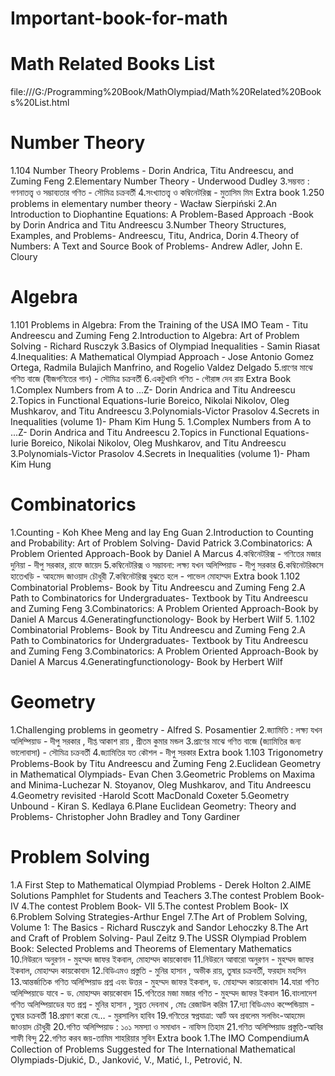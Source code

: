 # Important-book-for-math


# Math Related Books List
file:///G:/Programming%20Book/MathOlympiad/Math%20Related%20Books%20List.html

# Number Theory
1.104 Number Theory Problems - Dorin Andrica, Titu Andreescu, and Zuming Feng
2.Elementary Number Theory - Underwood Dudley
3.সম্ভবত : গণনাতত্ত্ব ও সম্ভাব্যতার গণিত - সৌমিত্র চক্রবর্তী
4.সংখ্যাতত্ত্ব ও কম্বিনেটরিক্স - মুতাসিম মিম
Extra book
1.250 problems in elementary number theory - Wacław Sierpiński
2.An Introduction to Diophantine Equations: A Problem-Based Approach -Book by Dorin Andrica and Titu Andreescu
3.Number Theory Structures, Examples, and Problems- Andreescu, Titu, Andrica, Dorin
4.Theory of Numbers: A Text and Source Book of Problems- Andrew Adler, John E. Cloury

# Algebra
1.101 Problems in Algebra: From the Training of the USA IMO Team - Titu Andreescu and Zuming Feng
2.Introduction to Algebra: Art of Problem Solving - Richard Rusczyk
3.Basics of Olympiad Inequalities - Samin Riasat
4.Inequalities: A Mathematical Olympiad Approach - Jose Antonio Gomez Ortega, Radmila Bulajich Manfrino, and Rogelio Valdez Delgado
5.প্রাণের মাঝে গণিত বাজে (বীজগণিতের গান) - সৌমিত্র চক্রবর্তী
6.একটুখানি গণিত - গৌরাঙ্গ দেব রায়
Extra Book
1.Complex Numbers from A to ...Z- Dorin Andrica and Titu Andreescu
2.Topics in Functional Equations-Iurie Boreico, Nikolai Nikolov, Oleg Mushkarov, and Titu Andreescu
3.Polynomials-Victor Prasolov
4.Secrets in Inequalities (volume 1)- Pham Kim Hung
5.  1.Complex Numbers from A to ...Z- Dorin Andrica and Titu Andreescu
    2.Topics in Functional Equations-Iurie Boreico, Nikolai Nikolov, Oleg Mushkarov, and Titu Andreescu
    3.Polynomials-Victor Prasolov
    4.Secrets in Inequalities (volume 1)- Pham Kim Hung

# Combinatorics
1.Counting - Koh Khee Meng and lay Eng Guan
2.Introduction to Counting and Probability: Art of Problem Solving- David Patrick
3.Combinatorics: A Problem Oriented Approach-Book by Daniel A Marcus
4.কম্বিনেটরিক্স - গণিতের মজার দুনিয়া - দীপু সরকার, রাফে জায়েদ
5.কম্বিনেটরিক্স ও সম্ভাবনা: লক্ষ্য যখন অলিম্পিয়াড - দীপু সরকার
6.কম্বিনেটরিকসে হাতেখড়ি - আহমেদ জাওয়াদ চৌধুরী
7.কম্বিনেটরিক্স বুঝতে হলে - পাভেল মোহাম্মদ
Extra book
1.102 Combinatorial Problems- Book by Titu Andreescu and Zuming Feng
2.A Path to Combinatorics for Undergraduates- Textbook by Titu Andreescu and Zuming Feng
3.Combinatorics: A Problem Oriented Approach-Book by Daniel A Marcus
4.Generatingfunctionology- Book by Herbert Wilf
5.   1.102 Combinatorial Problems- Book by Titu Andreescu and Zuming Feng
     2.A Path to Combinatorics for Undergraduates- Textbook by Titu Andreescu and Zuming Feng
     3.Combinatorics: A Problem Oriented Approach-Book by Daniel A Marcus
     4.Generatingfunctionology- Book by Herbert Wilf

# Geometry
1.Challenging problems in geometry - Alfred S. Posamentier
2.জ্যামিতি : লক্ষ্য যখন অলিম্পিয়াড - দীপু সরকার , দীপ্ত আকাশ রায় , প্রীতম কুমার মন্ডল
3.প্রাণের মাঝে গণিত বাজে (জ্যামিতির জন্য ভালোবাসা) - সৌমিত্র চক্রবর্তী
4.জ্যামিতির যত কৌশল - দীপু সরকার
Extra book
1.103 Trigonometry Problems-Book by Titu Andreescu and Zuming Feng
2.Euclidean Geometry in Mathematical Olympiads- Evan Chen
3.Geometric Problems on Maxima and Minima-Luchezar N. Stoyanov, Oleg Mushkarov, and Titu Andreescu
4.Geometry revisited -Harold Scott MacDonald Coxeter
5.Geometry Unbound - Kiran S. Kedlaya
6.Plane Euclidean Geometry: Theory and Problems- Christopher John Bradley and Tony Gardiner

# Problem Solving
1.A First Step to Mathematical Olympiad Problems - Derek Holton
2.AIME Solutions Pamphlet for Students and Teachers
3.The contest Problem Book- IV
4.The contest Problem Book- VII
5.The contest Problem Book- IX
6.Problem Solving Strategies-Arthur Engel
7.The Art of Problem Solving, Volume 1: The Basics - Richard Rusczyk and Sandor Lehoczky
8.The Art and Craft of Problem Solving- Paul Zeitz
9.The USSR Olympiad Problem Book: Selected Problems and Theorems of Elementary Mathematics
10.নিউরনে অনুরণন - মুহম্মদ জাফর ইকবাল, মোহাম্মদ কায়কোবাদ
11.নিউরনে আবারো অনুরণন - মুহম্মদ জাফর ইকবাল, মোহাম্মদ কায়কোবাদ
12.বিডিএমও প্রস্তুতি - মুনির হাসান , অভীক রায়, তুষার চক্রবর্তী, ফরহাদ মহসিন
13.আন্তর্জাতিক গণিত অলিম্পিয়াড প্রশ্ন এবং উত্তর - মুহম্মদ জাফর ইকবাল, ড. মোহাম্মদ কায়কোবাদ
14.যারা গণিত অলিম্পিয়াডে যাবে - ড. মোহাম্মদ কায়কোবাদ
15.গণিতের মজা মজার গণিত - মুহম্মদ জাফর ইকবাল
16.বাংলাদেশ গণিত অলিম্পিয়াডের যত প্রশ্ন - মুনির হাসান , সুব্রত দেবনাথ , মোঃ রেজাউল করিম
17.দ্যা বিডিএমও কম্পেন্ডিয়াম - তুষার চক্রবর্তী
18.প্রমাণ করো যে… - মুরসালিন হাবিব
19.গণিতের স্বপ্নযাত্রা: আর্ট অব প্রবলেম সলভিং-আহমেদ জাওয়াদ চৌধুরী
20.গণিত অলিম্পিয়াড : ১০১ সমস্যা ও সমাধান - নাফিস তিহাম
21.গণিত অলিম্পিয়াড প্রস্তুতি-আবির শাফী বিন্দু
22.গণিত করব জয়-তামিম শাহরিয়ার সুবিন
Extra book
1.The IMO CompendiumA Collection of Problems Suggested for The International Mathematical Olympiads-Djukić, D., Janković, V., Matić, I., Petrović, N.


